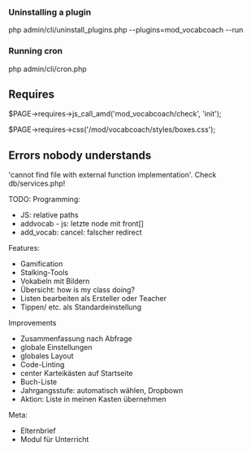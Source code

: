 ### Uninstalling a plugin
php admin/cli/uninstall_plugins.php --plugins=mod_vocabcoach --run

### Running cron
php admin/cli/cron.php

## Requires
$PAGE->requires->js_call_amd('mod_vocabcoach/check', 'init');

$PAGE->requires->css('/mod/vocabcoach/styles/boxes.css');

## Errors nobody understands
'cannot find file with external function implementation'. Check db/services.php!


TODO:
Programming:
- JS: relative paths
- addvocab - js: letzte node mit front[]
- add_vocab: cancel: falscher redirect

Features:
- Gamification
- Stalking-Tools
- Vokabeln mit Bildern
- Übersicht: how is my class doing?
- Listen bearbeiten als Ersteller oder Teacher
- Tippen/ etc. als Standardeinstellung


Improvements
- Zusammenfassung nach Abfrage
- globale Einstellungen
- globales Layout
- Code-Linting
- center Karteikästen auf Startseite
- Buch-Liste
- Jahrgangsstufe: automatisch wählen, Dropbown
- Aktion: Liste in meinen Kasten übernehmen

Meta:
- Elternbrief
- Modul für Unterricht